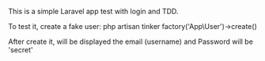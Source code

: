 This is a simple Laravel app test with login and TDD.

To test it, create a fake user:
php artisan tinker
factory('App\User')->create()

After create it, will be displayed the email (username) and Password will be 'secret'
